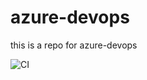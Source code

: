 # azure-devops
this is a repo for azure-devops

![CI](https://github.com/Haneen-97/azure-devops/workflows/CI/badge.svg)
